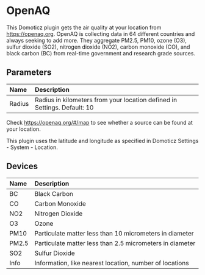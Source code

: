 # OpenAQ
This Domoticz plugin gets the air quality at your location from https://openaq.org. 
OpenAQ is collecting data in 64 different countries and always seeking to add more. They aggregate PM2.5, PM10, ozone (O3), sulfur dioxide (SO2), nitrogen dioxide (NO2), carbon monoxide (CO), and black carbon (BC) from real-time government and research grade sources.

## Parameters
| Name   | Description                                                              |
| :---   | :---                                                                     |
| Radius | Radius in kilometers from your location defined in Settings. Default: 10 |

Check https://openaq.org/#/map to see whether a source can be found at your location.

This plugin uses the latitude and longitude as specified in Domoticz Settings - System - Location.

## Devices
| Name   | Description                                              |
| :---   | :---                                                     |
| BC     | Black Carbon                                             |
| CO     | Carbon Monoxide                                          |
| NO2    | Nitrogen Dioxide                                         |
| O3     | Ozone                                                    |
| PM10   | Particulate matter less than 10 micrometers in diameter  |
| PM2.5  | Particulate matter less than 2.5 micrometers in diameter |
| SO2    | Sulfur Dioxide                                           |
| Info   | Information, like nearest location, number of locations  |

